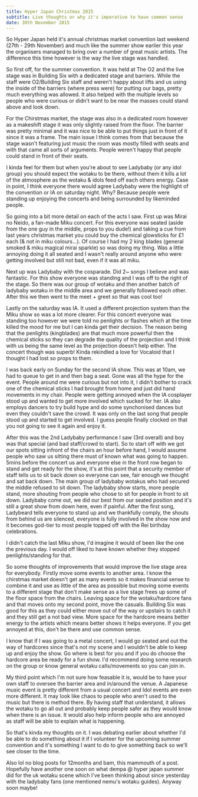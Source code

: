 ```yaml
---
title: Hyper Japan Christmas 2015
subtitle: Live thoughts or why it's imperative to have common sense
date: 30th November 2015
---
```


So Hyper Japan held it's annual christmas market convention last weekend (27th - 29th November) and much like the summer show earlier this year the organisers managed to bring over a number of great music artists. The difference this time however is the way the live stage was handled.

So first off, for the summer convention. It was held at The O2 and the live stage was in Building Six with a dedicated stage and barriers. While the staff were O2/Building Six staff and weren't happy about lifts and us using the inside of the barriers (where press were) for putting our bags, pretty much everything was allowed. It also helped with the multiple levels so people who were curious or didn't want to be near the masses could stand above and look down.

For the Chirstmas market, the stage was also in a dedicated room however as a makeshift stage it was only slightly raised from the floor. The barrier was pretty minimal and it was nice to be able to put things just in front of it since it was a frame. The main issue I think comes from that because the stage wasn't featuring just music the room was mostly filled with seats and with that came all sorts of arguments. People weren't happy that people could stand in front of their seats.

I kinda feel for them but when you're about to see Ladybaby (or any idol group) you should expect the wotaku to be there, without them it kills a lot of the atmosphere as the wotaku & idols feed off each others energy. Case in point, I think everyone there would agree Ladybaby were the highlight of the convention or IA on saturday night. Why? Because people were standing up enjoying the concerts and being surrounded by likeminded people.

So going into a bit more detail on each of the acts I saw. First up was Mirai no Neido, a fan-made Miku concert. For this everyone was seated (aside from the one guy in the middle, props to you dude!) and taking a cue from last years christmas market you could buy the chemical glowsticks for £1 each (& not in miku colours...). Of course I had my 2 king blades (general smoked & miku magical mirai sparkle) so was doing my thing. Was a little annoying doing it all seated and I wasn't really around anyone who were getting involved but still not bad, even if it was all miku.

Next up was Ladybaby with the cosparade. Did 2~ songs I believe and was fantastic. For this show everyone was standing and I was off to the right of the stage. So there was our group of wotaku and then another batch of ladybaby wotaku in the middle area and we generally followed each other. After this we then went to the meet + greet so that was cool too!

Lastly on the saturday was IA. It used a different projection system than the Miku show so was a lot more clearer. For this concert everyone was standing too however we were told no penlights or flashes which at the time killed the mood for me but I can kinda get their decision. The reason being that the penlights (kingblades) are that much more powerful then the chemical sticks so they can degrade the quality of the projection and I think with us being the same level as the projection doesn't help either. The concert though was superb! Kinda rekindled a love for Vocaloid that I thought I had lost so props to them.

I was back early on Sunday for the second IA show. This was at 10am, we had to queue to get in and then bag a seat. Gone was all the hype for the event. People around me were curious but not into it, I didn't bother to crack one of the chemical sticks I had brought from home and just did hand movements in my chair. People were getting annoyed when the IA cosplayer stood up and wanted to get more involved which sucked for her. IA also employs dancers to try build hype and do some synchonised dances but even they couldn't save the crowd. It was only on the last song that people stood up and started to get involved. I guess people finally clocked on that you not going to see it again and enjoy it.

After this was the 2nd Ladybaby performance I saw (3rd overall) and boy was that special (and bad staff/crowd to start). So to start off with we got our spots sitting infront of the chairs an hour before hand, I would assume people who saw us sitting there must of known what was going to happen. 5mins before the concert us and everyone else in the front row began to stand and get ready for the show, it's at this point that a security member of staff tells us to sit back down so everyone can see, fair enough we thought and sat back down. The main group of ladybaby wotakus who had secured the middle refused to sit down. The ladybaby show starts, more people stand, more shouting from people who chose to sit for people in front to sit down. Ladybaby come out, we did our best from our seated position and it's still a great show from down here, even if painful. After the first song, Ladybeard tells everyone to stand up and we thankfully comply, the shouts from behind us are silenced, everyone is fully involved in the show now and it becomes god-tier to most people topped off with the Rei birthday celebrations.

I didn't catch the last Miku show, I'd imagine it would of been like the one the previous day. I would off liked to have known whether they stopped penlights/standing for that.

So some thoughts of improvements that would improve the live stage area for everybody. Firstly move some events to another area. I know the chirstmas market doesn't get as many events so it makes financial sense to combine it and use as little of the area as possible but moving some events to a different stage that don't make sense as a live stage frees up some of the floor space from the chairs. Leaving space for the wotaku/hardcore fans and that moves onto my second point, move the casuals. Building Six was good for this as they could either move out of the way or upstairs to catch it and they still get a not bad view. More space for the hardcore means better energy to the artists which means better shows it helps everyone. If you get annoyed at this, don't be there and use common sense.

I know that if I was going to a metal concert, I would go seated and out the way of hardcores since that's not my scene and I wouldn't be able to keep up and enjoy the show. Go where is best for you and if you do choose the hardcore area be ready for a fun show. I'd recommend doing some research on the group or know general wotaku calls/movements so you can join in.

My third point which I'm not sure how feasable it is, would be to have your own staff to oversee the barrier area and in/around the venue. A Japanese music event is pretty different from a usual concert and Idol events are even more different. It may look like chaos to people who aren't used to the music but there is method there. By having staff that understand, it allows the wotaku to go all out and probably keep people safer as they would know when there is an issue. It would also help inform people who are annoyed as staff will be able to explain what is happening.

So that's kinda my thoughts on it. I was debating earlier about whether I'd be able to do something about it if I volunteer for the upcoming summer convention and it's something I want to do to give something back so we'll see closer to the time.

Also lol no blog posts for 12months and bam, this mammouth of a post. Hopefully have another one soon on what dempa @ hyper japan summer did for the uk wotaku scene which I've been thinking about since yesterday with the ladybaby fans (one mentioned nemu's wotaku guides). Anyway soon maybe!
